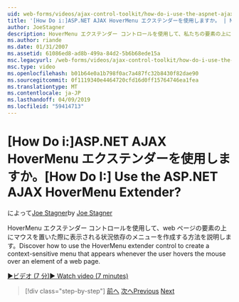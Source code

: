 ```yaml
---
uid: web-forms/videos/ajax-control-toolkit/how-do-i-use-the-aspnet-ajax-hovermenu-extender
title: '[How Do i:]ASP.NET AJAX HoverMenu エクステンダーを使用しますか。 | Microsoft Docs'
author: JoeStagner
description: HoverMenu エクステンダー コントロールを使用して、私たちの要素の上にマウスを置いた際に表示される状況依存のメニューを作成する方法を説明してください.
ms.author: riande
ms.date: 01/31/2007
ms.assetid: 61086ed8-ad8b-499a-84d2-5b6b68ede15a
msc.legacyurl: /web-forms/videos/ajax-control-toolkit/how-do-i-use-the-aspnet-ajax-hovermenu-extender
msc.type: video
ms.openlocfilehash: b01b64e0a1b798f0ac7a487fc32b8430f82dae90
ms.sourcegitcommit: 0f1119340e4464720cfd16d0ff15764746ea1fea
ms.translationtype: MT
ms.contentlocale: ja-JP
ms.lasthandoff: 04/09/2019
ms.locfileid: "59414713"
---
```

# <a name="how-do-i-use-the-aspnet-ajax-hovermenu-extender"></a><span data-ttu-id="55e60-104">[How Do i:]ASP.NET AJAX HoverMenu エクステンダーを使用しますか。</span><span class="sxs-lookup"><span data-stu-id="55e60-104">[How Do I:] Use the ASP.NET AJAX HoverMenu Extender?</span></span>

<span data-ttu-id="55e60-105">によって[Joe Stagner](https://github.com/JoeStagner)</span><span class="sxs-lookup"><span data-stu-id="55e60-105">by [Joe Stagner](https://github.com/JoeStagner)</span></span>

<span data-ttu-id="55e60-106">HoverMenu エクステンダー コントロールを使用して、web ページの要素の上にマウスを置いた際に表示される状況依存のメニューを作成する方法を説明します。</span><span class="sxs-lookup"><span data-stu-id="55e60-106">Discover how to use the HoverMenu extender control to create a context-sensitive menu that appears whenever the user hovers the mouse over an element of a web page.</span></span>

[<span data-ttu-id="55e60-107">&#9654;ビデオ (7 分)</span><span class="sxs-lookup"><span data-stu-id="55e60-107">&#9654; Watch video (7 minutes)</span></span>](https://channel9.msdn.com/Blogs/ASP-NET-Site-Videos/how-do-i-use-the-aspnet-ajax-hovermenu-extender)

> [!div class="step-by-step"]
> <span data-ttu-id="55e60-108">[前へ](how-do-i-use-the-aspnet-ajax-filteredtextbox-extender.md)
> [次へ](how-do-i-use-the-aspnet-ajax-togglebutton-extender.md)</span><span class="sxs-lookup"><span data-stu-id="55e60-108">[Previous](how-do-i-use-the-aspnet-ajax-filteredtextbox-extender.md)
[Next](how-do-i-use-the-aspnet-ajax-togglebutton-extender.md)</span></span>
